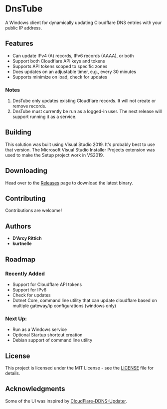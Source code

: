 # DnsTube

A Windows client for dynamically updating Cloudflare DNS entries with your public IP address.

## Features

* Can update IPv4 (A) records, IPv6 records (AAAA), or both
* Support both Cloudflare API keys and tokens
* Supports API tokens scoped to specific zones
* Does updates on an adjustable timer, e.g., every 30 minutes
* Supports minimize on load, check for updates

### Notes

1. DnsTube only updates existing Cloudflare records. It will not create or remove records.
2. DnsTube must currently be run as a logged-in user. The next release will support running it as a service.

## Building

This solution was built using Visual Studio 2019. It's probably best to use that version. The Microsoft Visual Studio Installer Projects extension was used to make the Setup project work in VS2019.

## Downloading

Head over to the [Releases](https://github.com/drittich/DnsTube/releases/latest) page to download the latest binary.

## Contributing

Contributions are welcome!

## Authors

* **D'Arcy Rittich**
* **kurtnelle**

## Roadmap

### Recently Added
* Support for Cloudflare API tokens
* Support for IPv6
* Check for updates
* Dotnet Core, command line utility that can update cloudflare based on multiple gateway/ip configurations (windows only)

### Next Up:
* Run as a Windows service
* Optional Startup shortcut creation
* Debian support of command line utility
## License

This project is licensed under the MIT License - see the [LICENSE](/LICENSE) file for details.

## Acknowledgments

Some of the UI was inspired by [CloudFlare-DDNS-Updater](https://github.com/birkett/CloudFlare-DDNS-Updater). 
